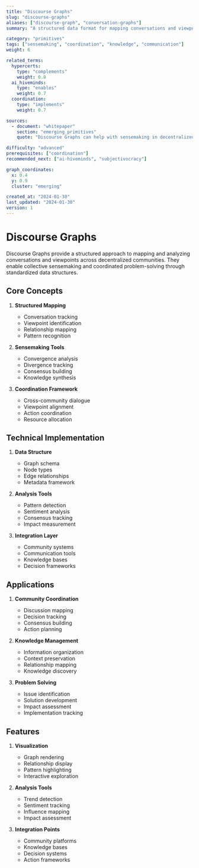```yaml
---
title: "Discourse Graphs"
slug: "discourse-graphs"
aliases: ["discourse-graph", "conversation-graphs"]
summary: "A structured data format for mapping conversations and viewpoints across communities, enabling collective sensemaking and coordination."

category: "primitives"
tags: ["sensemaking", "coordination", "knowledge", "communication"]
weight: 6

related_terms:
  hypercerts:
    type: "complements"
    weight: 0.8
  ai_hiveminds:
    type: "enables"
    weight: 0.7
  coordination:
    type: "implements"
    weight: 0.7

sources:
  - document: "whitepaper"
    section: "emerging_primitives"
    quote: "Discourse Graphs can help with sensemaking in decentralized ecosystems, by building a structured map of conversations across communities, identifying convergences and divergences in viewpoints."

difficulty: "advanced"
prerequisites: ["coordination"]
recommended_next: ["ai-hiveminds", "subjectivocracy"]

graph_coordinates:
  x: 0.4
  y: 0.9
  cluster: "emerging"

created_at: "2024-01-30"
last_updated: "2024-01-30"
version: 1
---
```


# Discourse Graphs

Discourse Graphs provide a structured approach to mapping and analyzing conversations and viewpoints across decentralized communities. They enable collective sensemaking and coordinated problem-solving through standardized data structures.

## Core Concepts

1. **Structured Mapping**
   - Conversation tracking
   - Viewpoint identification
   - Relationship mapping
   - Pattern recognition

2. **Sensemaking Tools**
   - Convergence analysis
   - Divergence tracking
   - Consensus building
   - Knowledge synthesis

3. **Coordination Framework**
   - Cross-community dialogue
   - Viewpoint alignment
   - Action coordination
   - Resource allocation

## Technical Implementation

1. **Data Structure**
   - Graph schema
   - Node types
   - Edge relationships
   - Metadata framework

2. **Analysis Tools**
   - Pattern detection
   - Sentiment analysis
   - Consensus tracking
   - Impact measurement

3. **Integration Layer**
   - Community systems
   - Communication tools
   - Knowledge bases
   - Decision frameworks

## Applications

1. **Community Coordination**
   - Discussion mapping
   - Decision tracking
   - Consensus building
   - Action planning

2. **Knowledge Management**
   - Information organization
   - Context preservation
   - Relationship mapping
   - Knowledge discovery

3. **Problem Solving**
   - Issue identification
   - Solution development
   - Impact assessment
   - Implementation tracking

## Features

1. **Visualization**
   - Graph rendering
   - Relationship display
   - Pattern highlighting
   - Interactive exploration

2. **Analysis Tools**
   - Trend detection
   - Sentiment tracking
   - Influence mapping
   - Impact assessment

3. **Integration Points**
   - Community platforms
   - Knowledge bases
   - Decision systems
   - Action frameworks 